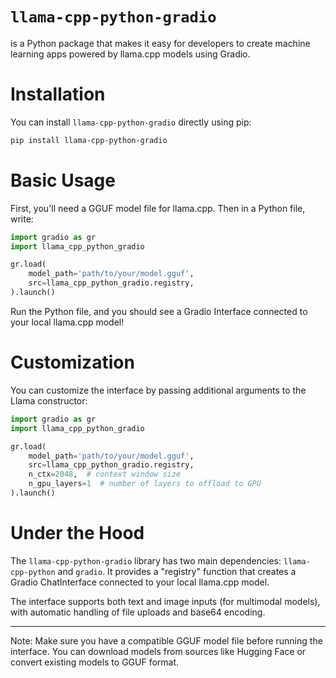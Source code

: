 # `llama-cpp-python-gradio`

is a Python package that makes it easy for developers to create machine learning apps powered by llama.cpp models using Gradio.

# Installation

You can install `llama-cpp-python-gradio` directly using pip:

```bash
pip install llama-cpp-python-gradio
```

# Basic Usage

First, you'll need a GGUF model file for llama.cpp. Then in a Python file, write:

```python
import gradio as gr
import llama_cpp_python_gradio

gr.load(
    model_path='path/to/your/model.gguf',
    src=llama_cpp_python_gradio.registry,
).launch()
```

Run the Python file, and you should see a Gradio Interface connected to your local llama.cpp model!

# Customization 

You can customize the interface by passing additional arguments to the Llama constructor:

```python
import gradio as gr
import llama_cpp_python_gradio

gr.load(
    model_path='path/to/your/model.gguf',
    src=llama_cpp_python_gradio.registry,
    n_ctx=2048,  # context window size
    n_gpu_layers=1  # number of layers to offload to GPU
).launch()
```

# Under the Hood

The `llama-cpp-python-gradio` library has two main dependencies: `llama-cpp-python` and `gradio`. It provides a "registry" function that creates a Gradio ChatInterface connected to your local llama.cpp model.

The interface supports both text and image inputs (for multimodal models), with automatic handling of file uploads and base64 encoding.

-------

Note: Make sure you have a compatible GGUF model file before running the interface. You can download models from sources like Hugging Face or convert existing models to GGUF format.
